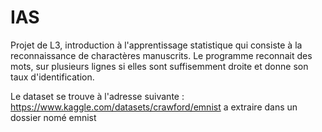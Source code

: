 # IAS
Projet de L3, introduction à l'apprentissage statistique qui consiste à la reconnaissance de charactères manuscrits.
Le programme reconnait des mots, sur plusieurs lignes si elles sont suffisemment droite et donne son taux d'identification.

Le dataset se trouve à l'adresse suivante :
https://www.kaggle.com/datasets/crawford/emnist
a extraire dans un dossier nomé emnist
